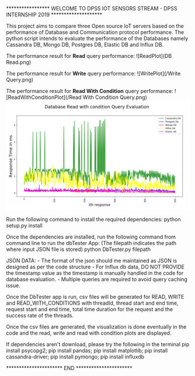 ***************** WELCOME TO DPSS IOT SENSORS STREAM - DPSS INTERNSHIP 2019 ********************

This project aims to compare three Open source IoT servers based on the performance of Database
and Communication protocol performance.
The python script intends to evaluate the performance of the Databases namely Cassandra DB, Mongo DB,
Postgres DB, Elastic DB and Influx DB.

The performance result for **Read** query performance:
![ReadPlot](DB Read.png)

The performance result for **Write** query performance:
![WritePlot](/Write Query.png)

The performance result for **Read With Condition** query performance:
![ReadWithConditionPlot](/Read With Condition Query.png)
<img src="Read With Condition Query.png">

Run the following command to install the required dependencies:
python setup.py install

Once the dependencies are installed, run the following command from command line to run the dbTester App:
(The filepath indicates the path where input JSON file is stored)
python DbTester.py filepath

JSON DATA:
    - The format of the json should me maintained as JSON is designed as per the code structure
    - For Influx db data, DO NOT PROVIDE the timestamp value as the timestamp is manually handled in the code for database evaluation.
    - Multiple queries are required to avoid query caching issue. 
    
Once the DbTester app is run, csv files will be generated for READ, WRITE and READ_WITH_CONDITIONS with threadId, thread start and
end time, request start and end time, total time duration for the request and the success rate of the threads.

Once the csv files are generated, the visualization is done eventually in the code 
and the read, write and read with condition plots are displayed.

If dependencies aren't download, please try the following in the terminal
pip install psycopg2;
pip install pandas;
pip install matplotlib;
pip install cassandra-driver;
pip install pymongo;
pip install influxdb

********************** END **********************


